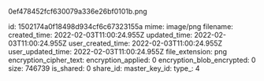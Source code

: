 0ef478452fcf630079a336e26bf0101b.png

id: 1502174a0f18498d934cf6c67323155a
mime: image/png
filename: 
created_time: 2022-02-03T11:00:24.955Z
updated_time: 2022-02-03T11:00:24.955Z
user_created_time: 2022-02-03T11:00:24.955Z
user_updated_time: 2022-02-03T11:00:24.955Z
file_extension: png
encryption_cipher_text: 
encryption_applied: 0
encryption_blob_encrypted: 0
size: 746739
is_shared: 0
share_id: 
master_key_id: 
type_: 4